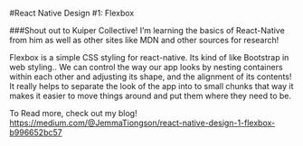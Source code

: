 #React Native Design #1: Flexbox

###Shout out to Kuiper Collective! I’m learning the basics of React-Native from him as well as other sites like MDN and other sources for research!

Flexbox is a simple CSS styling for react-native. Its kind of like Bootstrap in web styling.. We can control the way our app looks by nesting containers within each other and adjusting its shape, and the alignment of its contents! It really helps to separate 
the look of the app into to small chunks that way it makes it easier to move things around and put them where they need to be.

To Read more, check out my blog!
https://medium.com/@JemmaTiongson/react-native-design-1-flexbox-b996652bc57
